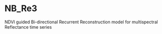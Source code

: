 # NB_Re3
NDVI guided Bi-directional Recurrent Reconstruction model for multispectral Reflectance time series
